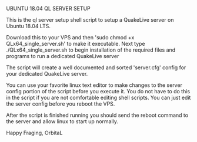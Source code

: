UBUNTU 18.04 QL SERVER SETUP

This is the ql server setup shell script to setup a QuakeLive server on Ubuntu 18.04 LTS.

Download this to your VPS and then 'sudo chmod +x QLx64_single_server.sh' to make it executable.
Next type ./QLx64_single_server.sh to begin installation of the required files and programs to run a dedicated QuakeLive server

The script will create a well documented and sorted 'server.cfg' config for your dedicated QuakeLive server.

You can use your favorite linux text editor to make changes to the server config portion of the script before you execute it.
You do not have to do this in the script if you are not comfortable editing shell scripts. You can just edit the server config before you reboot
the VPS.

After the script is finished running you should send the reboot command to the server and allow linux to start up normally.

Happy Fraging,
OrbitaL
